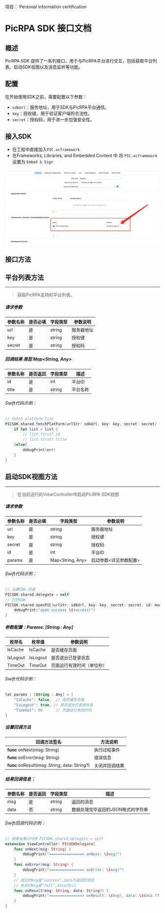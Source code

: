 项目： Personal information certification

# PicRPA SDK 接口文档

## 概述
PicRPA SDK 提供了一系列接口，用于与PicRPA平台进行交互，包括获取平台列表、启动SDK视图以及消息监听等功能。

## 配置
在开始使用SDK之前，需要配置以下参数：
- `sdkUrl`：服务地址，用于SDK与PicRPA平台通信。
- `key`：授权键，用于验证客户端的合法性。
- `secret`：授权码，用于进一步加强安全性。



## 接入SDK

* 在工程中直接加入`PIC.xcframework` 
* 在Frameworks, Libraries, and Embedded Content 中 将 `PIC.xcframework` 设置为 `Embed & Sign`

<img src="./embedSetting.png" alt="embedSetting.png" style="zoom:50%;" />

## 接口方法


## 平台列表方法

-------------------
> 获取PicRPA支持的平台列表。

##### 请求参数
| 参数名称 | 是否必填 | 字段类型   | 参数说明 |
|------|------|--------|------|
| url   | 是    | string | 服务器地址 |
| key   | 是    | string | 授权键  |
| secret   | 是    | string | 授权码  |


##### 回调结果 类型 Map<String, Any>
| 参数名称  | 是否返回 | 字段类型   | 描述   |
|-------|-----|--------|------|
| id    | 是    | int    | 平台ID |
| title | 是   | string | 平台名称 |
###### Swift代码示例：
```swift
// fetch platform list
PICSDK.shared.fetchPlatForm(urlStr: sdkUrl, key: key, secret: secret) { list, err in
    if let list = list {
        // list.first?.id
        // list.first?.title
    }else{
        debugPrint(err)
    }
}
````


## 启动SDK视图方法

-------------------
> 在当前运行的ViewController中启动PicRPA SDK视图


##### 请求参数
| 参数名称 | 是否必填 | 字段类型     | 参数说明            |
|------|------|----------|-----------------|
| url   | 是    | string   | 服务器地址           |
| key   | 是    | string   | 授权键             |
| secret   | 是    | string   | 授权码             |
| id   | 是    | int      | 平台ID            |
| params   | 是    | Map<String, Any>   | 启动参数<详见参数配置>    |

###### Swift代码示例：
```swift
// 设置SDK 回调
PICSDK.shared.delegate = self
// 打开SDK
PICSDK.shared.openPIC(urlStr: sdkUrl, key: key, secret: secret, id: model.id, parmas: params) { success in
    debugPrint("open success \(success)")
}
````

##### 参数配置：Params: [String : Any]
| 枚举名       | 枚举值     | 参数说明          |
|-----------|---------|---------------|
| IsCache   | IsCache | 是否缓存页面        |
| IsLogout  | IsLogout  | 是否退出已登录状态     |
| TimeOut   | TimeOut  | 页面运行有效时间（单位秒） |

###### Swift代码示例：
```kotlin
let params : [String : Any] = [
    "IsCache": false,  // 是否缓存页面
    "IsLogout": true, // 是否退出已登录状态
    "TimeOut": 60      // 页面运行有效时间
]
````


##### 设置回调方法
| 回调方法签名 | 方法说明  |
|-----------|---------|
| **func** onNext(msg: String) | 执行过程事件  |
| **func** onError(msg: String) | 错误信息    |
| **func** onResult(msg: String, data: String?) | 关闭并回调结果 |

##### 结果回调信息： 
| 参数名称    | 是否返回 | 字段类型   | 描述                  |
|---------|------|--------|---------------------|
| msg | 是    | string    | 返回的消息               |
| data    | 否    | string | 数据处理完毕返回的JSON格式的字符串 |

###### Swift回调代码示例：
```swift
// 前面设置过代理 PICSDK.shared.delegate = self
extension ViewController: PICSDKDelegate{
    func onNext(msg: String) {
        debugPrint("===============> onNext: \(msg)")
    }
    func onError(msg: String) {
        debugPrint("===============> onError: \(msg)")
    }
  	// 成功时msg是"success",data为返回的信息
  	// 失败时msg是"fail",data为nil
    func onResult(msg: String, data: String?) {
        debugPrint("===============> onResult: \(msg), data: \(data ?? "")")
    }
}
````